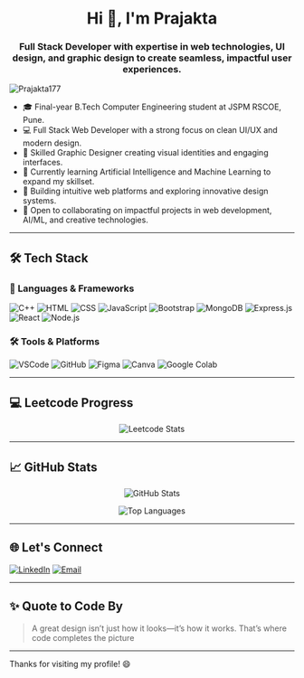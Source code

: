 <h1 align="center">Hi 👋, I'm Prajakta</h1>
<h3 align="center">Full Stack Developer with expertise in web technologies, UI design, and graphic design to create seamless, impactful user experiences.</h3>

<p align="left"> 
  <img src="https://komarev.com/ghpvc/?username=Prajakta177&label=Profile%20views&color=0e75b6&style=flat" alt="Prajakta177" /> 
</p>


- 🎓 Final-year B.Tech Computer Engineering student at JSPM RSCOE, Pune.
- 💻 Full Stack Web Developer with a strong focus on clean UI/UX and modern design.
- 🎨 Skilled Graphic Designer creating visual identities and engaging interfaces.
- 🧠 Currently learning Artificial Intelligence and Machine Learning to expand my skillset.
- 🚀 Building intuitive web platforms and exploring innovative design systems.
- 🤝 Open to collaborating on impactful projects in web development, AI/ML, and creative technologies.

---

## 🛠️ Tech Stack
### 🚀 Languages & Frameworks

![C++](https://img.shields.io/badge/C++-00599C?style=for-the-badge&logo=c%2B%2B&logoColor=white)
![HTML](https://img.shields.io/badge/HTML-E34F26?style=for-the-badge&logo=html5&logoColor=white)
![CSS](https://img.shields.io/badge/CSS-1572B6?style=for-the-badge&logo=css3&logoColor=white)
![JavaScript](https://img.shields.io/badge/JavaScript-323330?style=for-the-badge&logo=javascript&logoColor=F7DF1E)
![Bootstrap](https://img.shields.io/badge/Bootstrap-563D7C?style=for-the-badge&logo=bootstrap&logoColor=white)
![MongoDB](https://img.shields.io/badge/MongoDB-47A248?style=for-the-badge&logo=mongodb&logoColor=white)
![Express.js](https://img.shields.io/badge/Express.js-000000?style=for-the-badge&logo=express&logoColor=white)
![React](https://img.shields.io/badge/React-20232A?style=for-the-badge&logo=react&logoColor=61DAFB)
![Node.js](https://img.shields.io/badge/Node.js-339933?style=for-the-badge&logo=nodedotjs&logoColor=white)


### 🛠️ Tools & Platforms

![VSCode](https://img.shields.io/badge/VS%20Code-007ACC?style=for-the-badge&logo=visual-studio-code&logoColor=white)
![GitHub](https://img.shields.io/badge/GitHub-181717?style=for-the-badge&logo=github&logoColor=white)
![Figma](https://img.shields.io/badge/Figma-F24E1E?style=for-the-badge&logo=figma&logoColor=white)
![Canva](https://img.shields.io/badge/Canva-00C4CC?style=for-the-badge&logo=canva&logoColor=white)
![Google Colab](https://img.shields.io/badge/Google%20Colab-F9AB00?style=for-the-badge&logo=googlecolab&logoColor=black)

---

## 💻 Leetcode Progress
<p align="center">
  <img src="https://leetcard.jacoblin.cool/PrajaktaGaikwad" alt="Leetcode Stats" />
</p>


---

## 📈 GitHub Stats
<p align="center">
  <img src="https://github-readme-stats.vercel.app/api?username=Prajakta177&show_icons=true&theme=dark" alt="GitHub Stats" />
</p>

<p align="center">
  <img src="https://github-readme-stats.vercel.app/api/top-langs/?username=Prajakta177&layout=compact&theme=dark" alt="Top Languages" />
</p>


---

## 🌐 Let's Connect

[![LinkedIn](https://img.shields.io/badge/LinkedIn-0077B5?style=for-the-badge&logo=linkedin&logoColor=white)](www.linkedin.com/in/prajakta-gaikwad-69b038263])
[![Email](https://img.shields.io/badge/Email-D14836?style=for-the-badge&logo=gmail&logoColor=white)](mailto:[prajaktgaikwad254@gmail.com])


---

## ✨ Quote to Code By
  > A great design isn’t just how it looks—it’s how it works. That’s where code completes the picture

---

Thanks for visiting my profile! 😄



